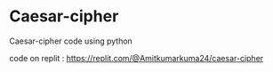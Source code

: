 # Caesar-cipher
Caesar-cipher code using python

code on replit : https://replit.com/@Amitkumarkuma24/caesar-cipher
